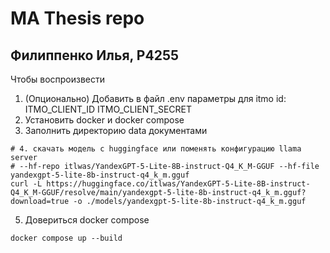 # MA Thesis repo
## Филиппенко Илья, P4255

Чтобы воспроизвести

1. (Опционально) Добавить в файл .env параметры для itmo id: 
ITMO_CLIENT_ID
ITMO_CLIENT_SECRET
2. Установить docker и docker compose 
3. Заполнить директорию data документами
```shell
# 4. скачать модель с huggingface или поменять конфигурацию llama server
# --hf-repo itlwas/YandexGPT-5-Lite-8B-instruct-Q4_K_M-GGUF --hf-file yandexgpt-5-lite-8b-instruct-q4_k_m.gguf 
curl -L https://huggingface.co/itlwas/YandexGPT-5-Lite-8B-instruct-Q4_K_M-GGUF/resolve/main/yandexgpt-5-lite-8b-instruct-q4_k_m.gguf?download=true -o ./models/yandexgpt-5-lite-8b-instruct-q4_k_m.gguf
```
5. Довериться docker compose
```
docker compose up --build 
```